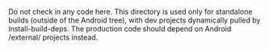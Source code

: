 Do not check in any code here.
This directory is used only for standalone builds (outside of the Android tree),
with dev projects dynamically pulled by install-build-deps.
The production code should depend on Android /external/ projects instead.
